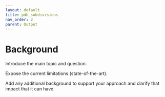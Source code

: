 ```yaml
---
layout: default
title: pdb_subdivisions
nav_order: 2
parent: Output
---
```


# Background

Introduce the main topic and question.

Expose the current limitations (state-of-the-art).

Add any additional background to support your approach and clarify that impact that it can have.
